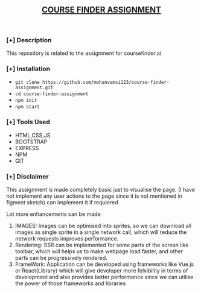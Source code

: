 
<h2 align="center"><u>COURSE FINDER ASSIGNMENT</u></h2>

<p align="center">
<br>
</p>

### [+] Description
This repository is related to the assignment for coursefinder.ai

### [+] Installation
 - `git clone https://github.com/mohanvamsi123/course-finder-assignment.git`
 - `cd course-finder-assignment`
 - `npm init`
 - `npm start`

### [+] Tools Used
 - HTML,CSS,JS
 - BOOTSTRAP
 - EXPRESS
 - NPM
 - GIT

### [+] Disclaimer 
This assignment is made completely basic just to visualise the page.
(I have not implement any user actions to the page since it is not mentioned in figment sketch) can implement it if requiered

Lot more enhancements can be made

1. IMAGES: Images can be optimised into sprites, so we can download all images as single sprite in a single network call, which will reduce the network requests improves performance. 
2. Rendering: SSR can be implemented for some parts of the screen like toolbar, which will helps us to make webpage load faster, and other parts can be progressively rendered.
3. FrameWork: Application can be developed using frameworks like Vue.js or React(Library) which will give developer more felxibiltiy in terms of development and also provides better performance since we can utilise the power of those frameworks and libraries

    





